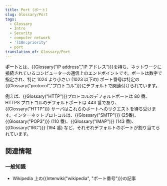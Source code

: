 ```yaml
---
title: Port (ポート)
slug: Glossary/Port
tags:
  - Glossary
  - Intro
  - Security
  - computer network
  - 'l10n:priority'
  - port
translation_of: Glossary/Port
---
```

<p><strong>ポート</strong>とは、{{Glossary("IP address","IP アドレス")}}を持ち、ネットワークに接続されているコンピューターの通信上のエンドポイントです。ポートは数字で指定され、特に 1024 より小さい (1023 以下の) ポート番号は特定の{{Glossary("protocol","プロトコル")}}にデフォルトで関連付けられています。</p>

<p>例えば、{{Glossary("HTTP")}}プロトコルのデフォルトポートは 80 番、HTTPS プロトコルのデフォルトポートは 443 番であり、{{Glossary("HTTP")}} サーバはこれらのポートへのリクエストを待ち受けます。インターネットプロトコルは、{{Glossary("SMTP")}} (25番)、{{Glossary("POP3")}} (110 番)、{{Glossary("IMAP")}} (143 番)、{{Glossary("IRC")}} (194 番) など、それぞれデフォルトのポートが割り当てられています。</p>

<h2 id="関連情報">関連情報</h2>

<h3 id="一般知識">一般知識</h3>

<ul>
 <li>Wikipedia 上の{{Interwiki("wikipedia", "ポート番号")}}の記事</li>
</ul>
